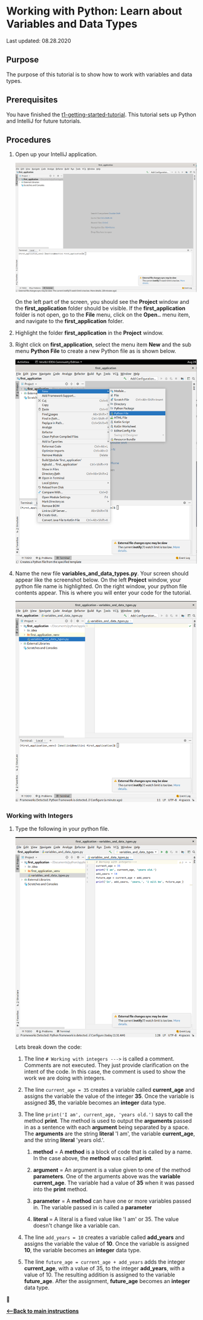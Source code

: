 # Working with Python:  Learn about Variables and Data Types

Last updated: 08.28.2020

## Purpose

The purpose of this tutorial is to show how to work with variables and data types.

## Prerequisites

You have finished the [t1-getting-started-tutorial](../t1-getting-started/readme.md).  This tutorial sets up
Python and IntelliJ for future tutorials.

## Procedures

1. Open up your IntelliJ application. 

    ![t2-open-intellij](../images/t2-opening_up_intellij.png)

    On the left part of the screen, you should see the **Project** window and the **first_application**
    folder should be visible. If the **first_application** folder is not open, go to the **File** menu,
    click on the **Open..** menu item, and navigate to the **first_application** folder.

1. Highlight the folder **first_application** in the **Project** window.
1. Right click on **first_application**, select the menu item **New** and the sub menu **Python File** to
create a new Python file as is shown below.

    ![t2-create-new-python-file](../images/t2-first-application-new-python-file-context-menu.png)

1. Name the new file **variables_and_data_types.py**.  Your screen should appear like the screenshot below.
   On the left **Project** window, your python file name is highlighted.  On the right window, your python file
   contents appear.  This is where you will enter your code for the tutorial.

    ![t2-variables-and-data-types-file-created](../images/t2-variables-and-datatypes-python-file-created.png)

### Working with Integers

1. Type the following in your python file.

    ![t2-working-with-integers](../images/working_with_integers.png)

    Lets break down the code:

    1. The line `# Working with integers --->` is called a comment.  Comments are not executed.
       They just provide clarification on the intent of the code.  In this case, the
       comment is used to show the work we are doing with integers.

    1. The line `current_age = 35` creates a variable called **current_age** and assigns the variable the
       value of the integer **35**.  Once the variable is assigned **35**, the variable becomes an
       **integer** data type.

    1. The line `print('I am', current_age, 'years old.')` says to call the method **print**.  The method
       is used to output the **arguments** passed in as a sentence with each **argument** being separated
       by a space.  The **arguments** are the string **literal** 'I am',
       the variable **current_age**, and the string **literal** 'years old.'.

        1. **method** = A **method** is a block of code that is called by a name.  In the case above, the
           **method** was called **print**.

        1. **argument** = An argument is a value given to one of the method **parameters**.  One of the arguments
           above was the **variable current_age**.  The variable had a value of **35** when it was passed into
           the **print** method.

        1. **parameter** = A **method** can have one or more variables passed in.  The variable passed in
           is called a **parameter**

        1. **literal** = A literal is a fixed value like 'I am' or 35.  The value doesn't change like
           a variable can.
        
    1. The line `add_years = 10` creates a variable called **add_years** and assigns the variable the value
       of **10**.  Once the variable is assigned **10**, the variable becomes an **integer** data type.

    1. The line `future_age = current_age + add_years` adds the integer **current_age**, with a value of 35,
       to the integer **add_years**, with a value of 10.  The resulting addition is assigned to the 
       variable **future_age**.  After the assignment, **future_age** becomes an **integer** data type.

:construction:


[**<--Back to main instructions**](../readme.md)
